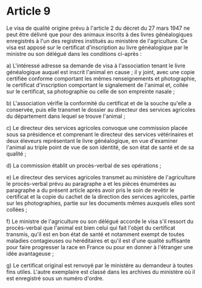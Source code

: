 # Article 9

Le visa de qualité origine prévu à l'article 2 du décret du 27 mars 1947 ne peut être délivré que pour des animaux inscrits à des livres généalogiques enregistrés à l'un des registres institués au ministère de l'agriculture. Ce visa est apposé sur le certificat d'inscription au livre généalogique par le ministre ou son délégué dans les conditions ci-après :

a) L'intéressé adresse sa demande de visa à l'association tenant le livre généalogique auquel est inscrit l'animal en cause ; il y joint, avec une copie certifiée conforme comportant les mêmes renseignements et photographie, le certificat d'inscription comportant le signalement de l'animal et, collée sur le certificat, sa photographie ou celle de son empreinte nasale ;

b) L'association vérifie la conformité du certificat et de la souche qu'elle a conservée, puis elle transmet le dossier au directeur des services agricoles du département dans lequel se trouve l'animal ;

c) Le directeur des services agricoles convoque une commission placée sous sa présidence et comprenant le directeur des services vétérinaires et deux éleveurs représentant le livre généalogique, en vue d'examiner l'animal au triple point de vue de son identité, de son état de santé et de sa qualité ;

d) La commission établit un procès-verbal de ses opérations ;

e) Le directeur des services agricoles transmet au ministère de l'agriculture le procès-verbal prévu au paragraphe a et les pièces énumérées au paragraphe a du présent article après avoir pris le soin de revêtir le certificat et la copie du cachet de la direction des services agricoles, partie sur les photographies, partie sur les documents mêmes auxquels elles sont collées ;

f) Le ministre de l'agriculture ou son délégué accorde le visa s'il ressort du procès-verbal que l'animal est bien celui qui fait l'objet du certificat transmis, qu'il est en bon état de santé et notamment exempt de toutes maladies contagieuses ou héréditaires et qu'il est d'une qualité suffisante pour faire progresser la race en France ou pour en donner à l'étranger une idée avantageuse ;

g) Le certificat original est renvoyé par le ministère au demandeur à toutes fins utiles. L'autre exemplaire est classé dans les archives du ministère où il est enregistré sous un numéro d'ordre.
